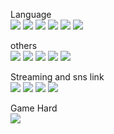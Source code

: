 Language  
<img src="https://img.shields.io/badge/-C-A8B9CC.svg?logo=C&style=flat">
<img src="https://img.shields.io/badge/-C Sharp-239120.svg?logo=c-sharp&style=flat">
<img src="https://img.shields.io/badge/C++-00599C.svg?style=flat&logo=c%2B%2B">
<img src="https://img.shields.io/badge/-JavaScript-007ACC.svg?logo=javascript&style=flat">
<img src="https://img.shields.io/badge/-TypeScript-007ACC.svg?logo=typescript&style=flat">
<img src="https://img.shields.io/badge/-Python-FFD400.svg?logo=Python&style=flat">


others  
<img src="https://img.shields.io/badge/-Electron-393B61.svg?logo=electron&style=flat">
<img src="https://img.shields.io/badge/-React-434343.svg?logo=react&style=flat">
<img src="https://img.shields.io/badge/-Material--UI-0081CB.svg?logo=material-ui&style=flat">
<img src="https://img.shields.io/badge/-Node.js-002D00.svg?logo=node.js&style=flat">
<img src="https://img.shields.io/badge/-VS Code-007ACC.svg?logo=visual-studio-code&style=flat">

Streaming and sns link  
[![](https://img.shields.io/badge/-Youtube-FF0000.svg?logo=Youtube)](https://www.youtube.com/channel/UCZ5DicEzH5eWivxdaAiXuFQ)
[![](https://img.shields.io/badge/-Twitch-9146FF.svg?logo=twitch&style=flat)](https://www.twitch.tv/yotsugi_vip)
[![](https://img.shields.io/badge/@ytg--vip-Twitter-1DA1F2.svg?logo=twitter&style=flat)](https://twitter.com/ytg_vip)
<img src="https://img.shields.io/badge/%E3%82%88%E3%81%A4%E3%81%8E%237419-Discord-7289DA.svg?logo=discord&style=flat">


Game Hard  
<img src="https://img.shields.io/badge/-Nintendo Switch-F22F46.svg?logo=nintendo-switch&style=flat">
